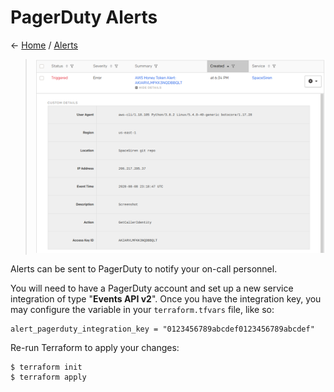 # PagerDuty Alerts

← [Home](../../README.md) / [Alerts](../alerts.md)

> ![PagerDuty alert](../images/screenshots/alert-pagerduty.png)

Alerts can be sent to PagerDuty to notify your on-call personnel.

You will need to have a PagerDuty account and set up a new service integration
of type "**Events API v2**". Once you have the integration key, you may configure
the variable in your `terraform.tfvars` file, like so:

```
alert_pagerduty_integration_key = "0123456789abcdef0123456789abcdef"
```

Re-run Terraform to apply your changes:

```
$ terraform init
$ terraform apply
```
